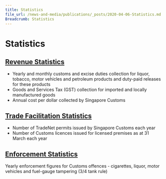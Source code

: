 ```yaml
---
title: Statistics
file_url: /news-and-media/publications/_posts/2020-04-06-Statistics.md
Breadcrumb: Statistics
---
```


# Statistics

## [Revenue Statistics](https://www.customs.gov.sg/-/media/cus/files/news-and-media/statistics/revenue_stats_fy09-fy13_cy13-cy_feb20.xlsx?la=en&hash=FBD49580B2473DA69ACDCA66633C701525C6226C)

-   Yearly and monthly customs and excise duties collection for liquor, tobacco, motor vehicles and petroleum products and duty-paid releases for these products
-   Goods and Services Tax (GST) collection for imported and locally manufactured goods
-   Annual cost per dollar collected by Singapore Customs

## [Trade Facilitation Statistics](https://www.customs.gov.sg/-/media/cus/files/news-and-media/statistics/tradefacilitationstatsfy14fy18.xls?la=en&hash=0D1DF464C82F01C18892E1FA071B31C186723922)

-   Number of TradeNet permits issued by Singapore Customs each year
-   Number of Customs licences issued for licensed premises as at 31 March each year

## [Enforcement Statistics](https://www.customs.gov.sg/-/media/enforcementstats-with-cy-figures-cy2019-5yearly-enforcement-stats.xls?la=en&hash=E016AA75391F41C55B4BB467A6A3EDFA78F02680)

Yearly enforcement figures for Customs offences - cigarettes, liquor, motor vehicles and fuel-gauge tampering (3/4 tank rule)
